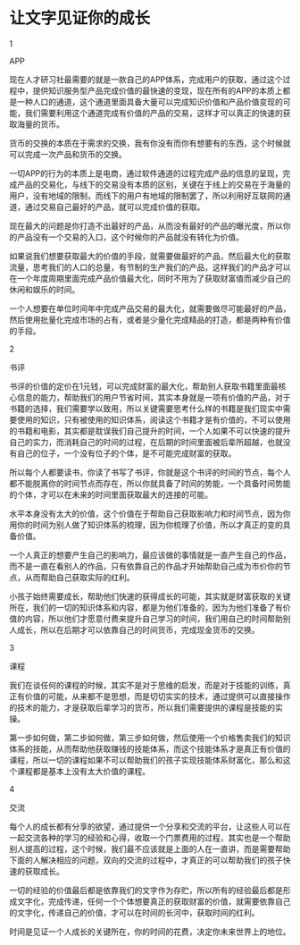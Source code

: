 # 让文字见证你的成长

1

APP

现在人才研习社最需要的就是一款自己的APP体系，完成用户的获取，通过这个过程中，提供知识服务型产品完成价值的最快速的变现，现在所有的APP的本质上都是一种人口的通道，这个通道里面具备大量可以完成知识价值和产品价值变现的可能，我们需要利用这个通道完成有价值的产品的交易，这样才可以真正的快速的获取海量的货币。

货币的交换的本质在于需求的交换，我有你没有而你有想要有的东西，这个时候就可以完成一次产品和货币的交换。

一切APP的行为的本质上是电商，通过软件通道的过程完成产品的信息的呈现，完成产品的交易化，与线下的交易没有本质的区别，关键在于线上的交易在于海量的用户，没有地域的限制，而线下的用户有地域的限制罢了，所以利用好互联网的通道，通过交易自己最好的产品，就可以完成价值的获取。

现在最大的问题是你打造不出最好的产品，从而没有最好的产品的曝光度，所以你的产品没有一个交易的入口，这个时候你的产品就没有转化为价值。

如果说我们想要获取最大的价值的手段，就需要做最好的产品，然后最大化的获取流量，思考我们的人口的总量，有节制的生产我们的产品，这样我们的产品才可以在一个年度周期里面完成产品价值最大化，同时不用为了获取财富值而减少自己的休闲和娱乐的时间。

一个人想要在单位时间年中完成产品交易的最大化，就需要做尽可能最好的产品，然后使用批量化完成市场的占有，或者是少量化完成精品的打造，都是两种有价值的手段。

2

书评

书评的价值的定价在1元钱，可以完成财富的最大化，帮助别人获取书籍里面最核心信息的能力，帮助我们的用户节省时间，其实本身就是一项有价值的产品，对于书籍的选择，我们需要学以致用，所以关键需要思考什么样的书籍是我们现实中需要使用的知识，只有被使用的知识体系，阅读这个书籍才是有价值的，不可以使用的书籍和电影，其实都是耽误我们自己提升的时间，一个人如果不可以快速的提升自己的实力，而消耗自己的时间的过程，在后期的时间里面被后辈所超越，也就没有自己的位子，一个没有位子的个体，是不可能完成财富的获取。

所以每个人都要读书，你读了书写了书评，你就是这个书评的时间的节点，每个人都不能脱离你的时间节点而存在，所以你就具备了时间的势能，一个具备时间势能的个体，才可以在未来的时间里面获取最大的连接的可能。

水平本身没有太大的价值，这个价值在于帮助自己获取影响力和时间节点，因为你用你的时间为别人做了知识体系的梳理，因为你梳理了价值，所以才真正的变的具备价值。

一个人真正的想要产生自己的影响力，最应该做的事情就是一直产生自己的作品，而不是一直在看别人的作品，只有依靠自己的作品才开始帮助自己成为市价你的节点，从而帮助自己获取实际的红利。

小孩子始终需要成长，帮助他们快速的获得成长的可能，其实就是财富获取的关键所在，我们的一切的知识体系和内容，都是为他们准备的，因为为他们准备了有价值的内容，所以他们才愿意付费来提升自己学习的时间，我们用自己的时间帮助别人成长，所以在后期才可以依靠自己的时间货币，完成现金货币的交换。

3

课程

我们在谈任何的课程的时候，其实不是对于思维的启发，而是对于技能的训练，真正有价值的可能，从来都不是思想，而是切切实实的技术，通过提供可以直接操作的技术的能力，才是获取后辈学习的货币，所以我们需要提供的课程是技能的实操。

第一步如何做，第二步如何做，第三步如何做，然后使用一个价格售卖我们的知识体系的技能，从而帮助他获取赚钱的技能体系，而这个技能体系才是真正有价值的课程，所以一切的课程如果不可以帮助我们的孩子实现技能体系财富化，那么和这个课程都是基本上没有太大价值的课程。

4

交流

每个人的成长都有分享的欲望，通过提供一个分享和交流的平台，让这些人可以在一起交流各种的学习的经验和心得，收取一个门票费用的过程，其实也是一个帮助别人提高的过程，这个时候，我们最不应该就是上面的人在一直讲，而是需要帮助下面的人解决相应的问题，双向的交流的过程中，才真正的可以帮助我们的孩子快速的获取成长。

一切的经验的价值最后都是依靠我们的文字作为存贮，所以所有的经验最后都是形成文字化，完成传递，任何一个个体想要真正的获取财富的价值，就需要依靠自己的文字化，传递自己的价值，才可以在时间的长河中，获取时间的红利。

时间是见证一个人成长的关键所在，你的时间的花费，决定你未来世界上的地位。
